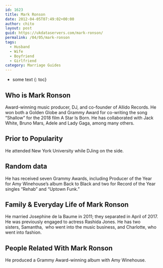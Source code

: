 ```yaml
---
id: 1623
title: Mark Ronson
date: 2012-04-05T07:49:02+00:00
author: chito
layout: post
guid: https://ukdataservers.com/mark-ronson/
permalink: /04/05/mark-ronson
tags:
  - Husband
  - Wife
  - Boyfriend
  - Girlfriend
category: Marriage Guides
---
```


* some text
{: toc}
          
          
## Who is  Mark Ronson
                  
                  
                  
Award-winning music producer, DJ, and co-founder of Allido Records. He won both a Golden Globe and Grammy Award for co-writing the song &#8220;Shallow&#8221; for the 2018 film A Star Is Born. He has collaborated with Jack White, Bruno Mars, Adele and Lady Gaga, among many others. 
                  
                
                
                
## Prior to Popularity 
                  
                  
                  
He attended New York University while DJing on the side. 
                  
                
                
                
## Random data 
                  
                  
                  
He has received seven Grammy Awards, including Producer of the Year for Amy Winehouse&#8217;s album Back to Black and two for Record of the Year singles &#8220;Rehab&#8221; and &#8220;Uptown Funk.&#8221;
                  
                
                
                
## Family & Everyday Life of Mark Ronson
                  
                  
                  
He married Josephine de la Baume in 2011; they separated in April of 2017. He was previously engaged to actress Rashida Jones. He has two sisters, Samantha,  who went into the music business, and Charlotte, who went into fashion.
                  
                
                
                
## People Related With  Mark Ronson
                  
                  
                  
He produced a Grammy Award-winning album with Amy Winehouse. 
                  
                
              
            
          
          
          
    
    
  
